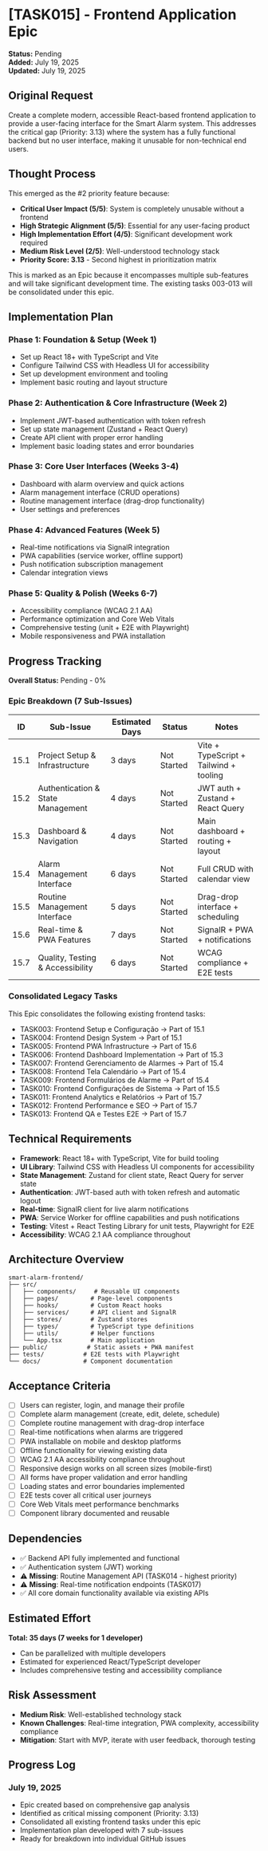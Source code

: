 # [TASK015] - Frontend Application Epic

**Status:** Pending  
**Added:** July 19, 2025  
**Updated:** July 19, 2025

## Original Request
Create a complete modern, accessible React-based frontend application to provide a user-facing interface for the Smart Alarm system. This addresses the critical gap (Priority: 3.13) where the system has a fully functional backend but no user interface, making it unusable for non-technical end users.

## Thought Process
This emerged as the #2 priority feature because:
- **Critical User Impact (5/5)**: System is completely unusable without a frontend
- **High Strategic Alignment (5/5)**: Essential for any user-facing product
- **High Implementation Effort (4/5)**: Significant development work required
- **Medium Risk Level (2/5)**: Well-understood technology stack
- **Priority Score: 3.13** - Second highest in prioritization matrix

This is marked as an Epic because it encompasses multiple sub-features and will take significant development time. The existing tasks 003-013 will be consolidated under this epic.

## Implementation Plan

### Phase 1: Foundation & Setup (Week 1)
- Set up React 18+ with TypeScript and Vite
- Configure Tailwind CSS with Headless UI for accessibility
- Set up development environment and tooling
- Implement basic routing and layout structure

### Phase 2: Authentication & Core Infrastructure (Week 2)
- Implement JWT-based authentication with token refresh
- Set up state management (Zustand + React Query)
- Create API client with proper error handling
- Implement basic loading states and error boundaries

### Phase 3: Core User Interfaces (Weeks 3-4)
- Dashboard with alarm overview and quick actions
- Alarm management interface (CRUD operations)
- Routine management interface (drag-drop functionality)
- User settings and preferences

### Phase 4: Advanced Features (Week 5)
- Real-time notifications via SignalR integration
- PWA capabilities (service worker, offline support)
- Push notification subscription management
- Calendar integration views

### Phase 5: Quality & Polish (Weeks 6-7)
- Accessibility compliance (WCAG 2.1 AA)
- Performance optimization and Core Web Vitals
- Comprehensive testing (unit + E2E with Playwright)
- Mobile responsiveness and PWA installation

## Progress Tracking

**Overall Status:** Pending - 0%

### Epic Breakdown (7 Sub-Issues)
| ID | Sub-Issue | Estimated Days | Status | Notes |
|----|-----------|----------------|--------|-------|
| 15.1 | Project Setup & Infrastructure | 3 days | Not Started | Vite + TypeScript + Tailwind + tooling |
| 15.2 | Authentication & State Management | 4 days | Not Started | JWT auth + Zustand + React Query |
| 15.3 | Dashboard & Navigation | 4 days | Not Started | Main dashboard + routing + layout |
| 15.4 | Alarm Management Interface | 6 days | Not Started | Full CRUD with calendar view |
| 15.5 | Routine Management Interface | 5 days | Not Started | Drag-drop interface + scheduling |
| 15.6 | Real-time & PWA Features | 7 days | Not Started | SignalR + PWA + notifications |
| 15.7 | Quality, Testing & Accessibility | 6 days | Not Started | WCAG compliance + E2E tests |

### Consolidated Legacy Tasks
This Epic consolidates the following existing frontend tasks:
- TASK003: Frontend Setup e Configuração → Part of 15.1
- TASK004: Frontend Design System → Part of 15.1  
- TASK005: Frontend PWA Infrastructure → Part of 15.6
- TASK006: Frontend Dashboard Implementation → Part of 15.3
- TASK007: Frontend Gerenciamento de Alarmes → Part of 15.4
- TASK008: Frontend Tela Calendário → Part of 15.4
- TASK009: Frontend Formulários de Alarme → Part of 15.4
- TASK010: Frontend Configurações de Sistema → Part of 15.5
- TASK011: Frontend Analytics e Relatórios → Part of 15.7
- TASK012: Frontend Performance e SEO → Part of 15.7
- TASK013: Frontend QA e Testes E2E → Part of 15.7

## Technical Requirements
- **Framework**: React 18+ with TypeScript, Vite for build tooling
- **UI Library**: Tailwind CSS with Headless UI components for accessibility
- **State Management**: Zustand for client state, React Query for server state  
- **Authentication**: JWT-based auth with token refresh and automatic logout
- **Real-time**: SignalR client for live alarm notifications
- **PWA**: Service Worker for offline capabilities and push notifications
- **Testing**: Vitest + React Testing Library for unit tests, Playwright for E2E
- **Accessibility**: WCAG 2.1 AA compliance throughout

## Architecture Overview
```
smart-alarm-frontend/
├── src/
│   ├── components/     # Reusable UI components
│   ├── pages/         # Page-level components  
│   ├── hooks/         # Custom React hooks
│   ├── services/      # API client and SignalR
│   ├── stores/        # Zustand stores
│   ├── types/         # TypeScript type definitions
│   ├── utils/         # Helper functions
│   └── App.tsx        # Main application
├── public/           # Static assets + PWA manifest
├── tests/           # E2E tests with Playwright
└── docs/            # Component documentation
```

## Acceptance Criteria
- [ ] Users can register, login, and manage their profile
- [ ] Complete alarm management (create, edit, delete, schedule)
- [ ] Complete routine management with drag-drop interface
- [ ] Real-time notifications when alarms are triggered
- [ ] PWA installable on mobile and desktop platforms
- [ ] Offline functionality for viewing existing data
- [ ] WCAG 2.1 AA accessibility compliance throughout
- [ ] Responsive design works on all screen sizes (mobile-first)
- [ ] All forms have proper validation and error handling
- [ ] Loading states and error boundaries implemented
- [ ] E2E tests cover all critical user journeys
- [ ] Core Web Vitals meet performance benchmarks
- [ ] Component library documented and reusable

## Dependencies
- ✅ Backend API fully implemented and functional
- ✅ Authentication system (JWT) working
- ⚠️ **Missing**: Routine Management API (TASK014 - highest priority)
- ⚠️ **Missing**: Real-time notification endpoints (TASK017)
- ✅ All core domain functionality available via existing APIs

## Estimated Effort
**Total: 35 days (7 weeks for 1 developer)**
- Can be parallelized with multiple developers
- Estimated for experienced React/TypeScript developer
- Includes comprehensive testing and accessibility compliance

## Risk Assessment
- **Medium Risk**: Well-established technology stack
- **Known Challenges**: Real-time integration, PWA complexity, accessibility compliance
- **Mitigation**: Start with MVP, iterate with user feedback, thorough testing

## Progress Log
### July 19, 2025
- Epic created based on comprehensive gap analysis  
- Identified as critical missing component (Priority: 3.13)
- Consolidated all existing frontend tasks under this epic
- Implementation plan developed with 7 sub-issues
- Ready for breakdown into individual GitHub issues
